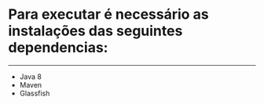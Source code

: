 # Para executar é necessário as instalações das seguintes dependencias:
----- 

- Java 8
- Maven
- Glassfish
